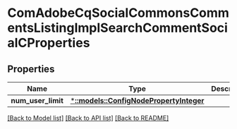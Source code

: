 # ComAdobeCqSocialCommonsCommentsListingImplSearchCommentSocialCProperties

## Properties
Name | Type | Description | Notes
------------ | ------------- | ------------- | -------------
**num_user_limit** | [***::models::ConfigNodePropertyInteger**](configNodePropertyInteger.md) |  | [optional] 

[[Back to Model list]](../README.md#documentation-for-models) [[Back to API list]](../README.md#documentation-for-api-endpoints) [[Back to README]](../README.md)



